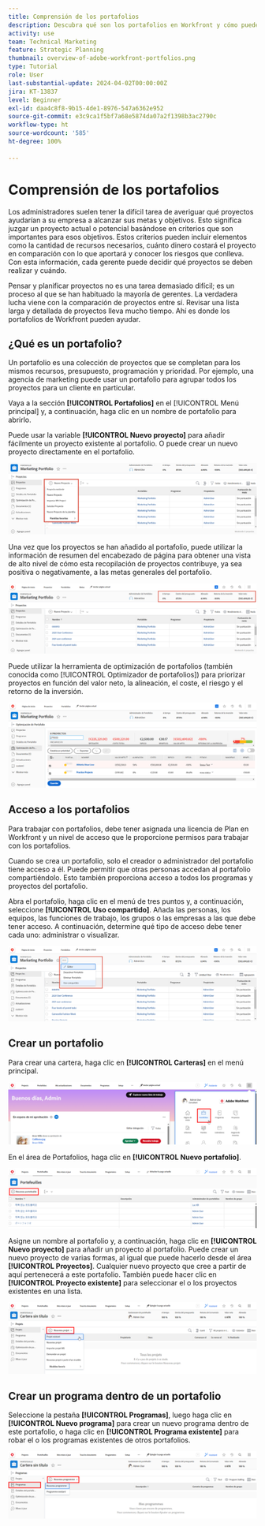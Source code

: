 ```yaml
---
title: Comprensión de los portafolios
description: Descubra qué son los portafolios en Workfront y cómo pueden ayudarle a priorizar proyectos y compararlos entre sí.
activity: use
team: Technical Marketing
feature: Strategic Planning
thumbnail: overview-of-adobe-workfront-portfolios.png
type: Tutorial
role: User
last-substantial-update: 2024-04-02T00:00:00Z
jira: KT-13837
level: Beginner
exl-id: daa4c8f8-9b15-4de1-8976-547a6362e952
source-git-commit: e3c9ca1f5bf7a68e5874da07a2f1398b3ac2790c
workflow-type: ht
source-wordcount: '585'
ht-degree: 100%

---
```


# Comprensión de los portafolios

Los administradores suelen tener la difícil tarea de averiguar qué proyectos ayudarían a su empresa a alcanzar sus metas y objetivos. Esto significa juzgar un proyecto actual o potencial basándose en criterios que son importantes para esos objetivos. Estos criterios pueden incluir elementos como la cantidad de recursos necesarios, cuánto dinero costará el proyecto en comparación con lo que aportará y conocer los riesgos que conlleva. Con esta información, cada gerente puede decidir qué proyectos se deben realizar y cuándo.

Pensar y planificar proyectos no es una tarea demasiado difícil; es un proceso al que se han habituado la mayoría de gerentes. La verdadera lucha viene con la comparación de proyectos entre sí. Revisar una lista larga y detallada de proyectos lleva mucho tiempo. Ahí es donde los portafolios de Workfront pueden ayudar.

## ¿Qué es un portafolio?

Un portafolio es una colección de proyectos que se completan para los mismos recursos, presupuesto, programación y prioridad. Por ejemplo, una agencia de marketing puede usar un portafolio para agrupar todos los proyectos para un cliente en particular.

Vaya a la sección **[!UICONTROL Portafolios]** en el [!UICONTROL Menú principal] y, a continuación, haga clic en un nombre de portafolio para abrirlo.

Puede usar la variable **[!UICONTROL Nuevo proyecto]** para añadir fácilmente un proyecto existente al portafolio. O puede crear un nuevo proyecto directamente en el portafolio.

![Imagen del menú desplegable del botón [!UICONTROL Nuevo proyecto]](assets/01-portfolio-management3.png)

Una vez que los proyectos se han añadido al portafolio, puede utilizar la información de resumen del encabezado de página para obtener una vista de alto nivel de cómo esta recopilación de proyectos contribuye, ya sea positiva o negativamente, a las metas generales del portafolio.

![Imagen de la información de resumen del portafolio en el encabezado de la página](assets/02-portfolio-management1.png)

Puede utilizar la herramienta de optimización de portafolios (también conocida como [!UICONTROL Optimizador de portafolios]) para priorizar proyectos en función del valor neto, la alineación, el coste, el riesgo y el retorno de la inversión.

![Imagen de priorización de proyectos en un portafolio](assets/03-portfolio-management2.png)

## Acceso a los portafolios

Para trabajar con portafolios, debe tener asignada una licencia de Plan en Workfront y un nivel de acceso que le proporcione permisos para trabajar con los portafolios.

Cuando se crea un portafolio, solo el creador o administrador del portafolio tiene acceso a él. Puede permitir que otras personas accedan al portafolio compartiéndolo. Esto también proporciona acceso a todos los programas y proyectos del portafolio.

Abra el portafolio, haga clic en el menú de tres puntos y, a continuación, seleccione **[!UICONTROL Uso compartido]**. Añada las personas, los equipos, las funciones de trabajo, los grupos o las empresas a las que debe tener acceso. A continuación, determine qué tipo de acceso debe tener cada uno: administrar o visualizar.

![Imagen del [!UICONTROL Uso compartido] en un [!DNL Workfront] portafolio](assets/04-portfolio-management11.png)

## Crear un portafolio

Para crear una cartera, haga clic en **[!UICONTROL Carteras]** en el menú principal.

![Una imagen del menú principal ](assets/create-portfolio-1.png)

En el área de Portafolios, haga clic en **[!UICONTROL Nuevo portafolio]**.

![Una imagen del área de Portafolios](assets/create-portfolio-2.png)

Asigne un nombre al portafolio y, a continuación, haga clic en **[!UICONTROL Nuevo proyecto]** para añadir un proyecto al portafolio. Puede crear un nuevo proyecto de varias formas, al igual que puede hacerlo desde el área **[!UICONTROL Proyectos]**. Cualquier nuevo proyecto que cree a partir de aquí pertenecerá a este portafolio. También puede hacer clic en **[!UICONTROL Proyecto existente]** para seleccionar el o los proyectos existentes en una lista.

![Una imagen del nuevo menú del proyecto ](assets/create-portfolio-3.png)

## Crear un programa dentro de un portafolio

Seleccione la pestaña **[!UICONTROL Programas]**, luego haga clic en **[!UICONTROL Nuevo programa]** para crear un nuevo programa dentro de este portafolio, o haga clic en **[!UICONTROL Programa existente]** para robar el o los programas existentes de otros portafolios.

![Una imagen del nuevo menú del programa ](assets/create-portfolio-4.png)

<!--
Pro-tips graphic
If a user can't access a specific portfolio, make sure it's shared with them. The Workfront access level determines that a user can access portfolios in general, but sharing makes sure they can see specific portfolios. 
-->

<!--
Learn more graphic and links to documentation articles
* Portfolio overview   
* Create a portfolio 
* Create and manage portfolios 
* Navigate within a portfolio 
* Share a portfolio   
-->

